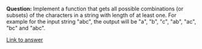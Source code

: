 **Question:** Implement a function that gets all possible combinations (or subsets) of the characters in a string with length of at least one. For example for the input string "abc", the output will be "a", "b", "c", "ab", "ac", "bc" and "abc".

[Link to answer](http://www.growingwiththeweb.com/2013/06/algorithm-all-combinations-of-set.html)
